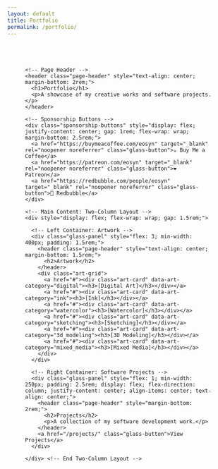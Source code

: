 ```yaml
---
layout: default
title: Portfolio
permalink: /portfolio/
---
```


<div class="main-content" data-page-script="portfolio">

  <!-- Master Portfolio Container -->
  <div class="glass-panel" style="padding: 2.5rem; height: 100%;">

    <!-- Page Header -->
    <header class="page-header" style="text-align: center; margin-bottom: 2rem;">
      <h1>Portfolio</h1>
      <p>A showcase of my creative works and software projects.</p>
    </header>

    <!-- Sponsorship Buttons -->
    <div class="sponsorship-buttons" style="display: flex; justify-content: center; gap: 1rem; flex-wrap: wrap; margin-bottom: 2.5rem;">
      <a href="https://buymeacoffee.com/eosyn" target="_blank" rel="noopener noreferrer" class="glass-button">☕ Buy Me a Coffee</a>
      <a href="https://patreon.com/eosyn" target="_blank" rel="noopener noreferrer" class="glass-button">❤️ Patreon</a>
      <a href="https://redbubble.com/people/eosyn" target="_blank" rel="noopener noreferrer" class="glass-button">🎨 Redbubble</a>
    </div>

    <!-- Main Content: Two-Column Layout -->
    <div style="display: flex; flex-wrap: wrap; gap: 1.5rem;">

      <!-- Left Container: Artwork -->
      <div class="glass-panel" style="flex: 3; min-width: 400px; padding: 1.5rem;">
        <header class="page-header" style="text-align: center; margin-bottom: 1.5rem;">
          <h2>Artwork</h2>
        </header>
        <div class="art-grid">
          <a href="#"><div class="art-card" data-art-category="digital"><h3>[Digital Art]</h3></div></a>
          <a href="#"><div class="art-card" data-art-category="ink"><h3>[Ink]</h3></div></a>
          <a href="#"><div class="art-card" data-art-category="watercolor"><h3>[Watercolor]</h3></div></a>
          <a href="#"><div class="art-card" data-art-category="sketching"><h3>[Sketching]</h3></div></a>
          <a href="#"><div class="art-card" data-art-category="3d_modeling"><h3>[3D Modeling]</h3></div></a>
          <a href="#"><div class="art-card" data-art-category="mixed_media"><h3>[Mixed Media]</h3></div></a>
        </div>
      </div>

      <!-- Right Container: Software Projects -->
      <div class="glass-panel" style="flex: 1; min-width: 250px; padding: 2.5rem; display: flex; flex-direction: column; justify-content: center; align-items: center; text-align: center;">
        <header class="page-header" style="margin-bottom: 2rem;">
          <h2>Projects</h2>
          <p>A collection of my software development work.</p>
        </header>
        <a href="/projects/" class="glass-button">View Projects</a>
      </div>

    </div> <!-- End Two-Column Layout -->
  </div> <!-- End Master Portfolio Container -->
</div> 